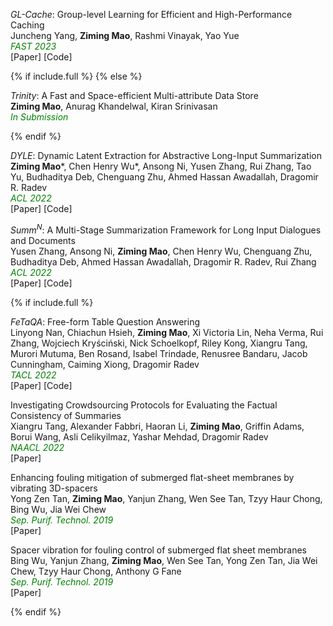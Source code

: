 *GL-Cache*: Group-level Learning for Efficient and High-Performance Caching\
Juncheng Yang, **Ziming Mao**, Rashmi Vinayak, Yao Yue\
<span style="color:green; font-style:italic">FAST 2023</span>\
[<a style="text-decoration:none" href="https://www.usenix.org/conference/fast23/presentation/yang-juncheng" target="_blank">Paper</a>] [<a style="text-decoration:none" href="https://github.com/Thesys-lab/fast23-GLCache" target="_blank">Code</a>]

{% if include.full %}
{% else %}

*Trinity*: A Fast and Space-efficient Multi-attribute Data Store\
**Ziming Mao**, Anurag Khandelwal, Kiran Srinivasan\
<span style="color:green; font-style:italic">In Submission</span>

{% endif %}

_DYLE_: Dynamic Latent Extraction for Abstractive Long-Input Summarization\
**Ziming Mao**\*, Chen Henry Wu\*, Ansong Ni, Yusen Zhang, Rui Zhang, Tao Yu, Budhaditya Deb, Chenguang Zhu, Ahmed Hassan Awadallah, Dragomir R. Radev\
<span style="color:green; font-style:italic">ACL 2022</span>\
[<a style="text-decoration:none" href="https://aclanthology.org/2022.acl-long.118/" target="_blank">Paper</a>] [<a style="text-decoration:none" href="https://github.com/Yale-LILY/DYLE" target="_blank">Code</a>]

_Summ<sup>N</sup>_: A Multi-Stage Summarization Framework for Long Input Dialogues and Documents\
Yusen Zhang, Ansong Ni, **Ziming Mao**, Chen Henry Wu, Chenguang Zhu, Budhaditya Deb, Ahmed Hassan Awadallah, Dragomir R. Radev, Rui Zhang\
<span style="color:green; font-style:italic">ACL 2022</span>\
[<a style="text-decoration:none" href="https://aclanthology.org/2022.acl-long.112/" target="_blank">Paper</a>] [<a style="text-decoration:none" href="https://github.com/psunlpgroup/Summ-N" target="_blank">Code</a>]

{% if include.full %}

_FeTaQA_: Free-form Table Question Answering\
Linyong Nan, Chiachun Hsieh, **Ziming Mao**, Xi Victoria Lin, Neha Verma, Rui Zhang, Wojciech Kryściński, Nick Schoelkopf, Riley Kong, Xiangru Tang, Murori Mutuma, Ben Rosand, Isabel Trindade, Renusree Bandaru, Jacob Cunningham, Caiming Xiong, Dragomir Radev\
<span style="color:green; font-style:italic">TACL 2022</span>\
[<a style="text-decoration:none" href="https://aclanthology.org/2022.tacl-1.3/" target="_blank">Paper</a>] [<a style="text-decoration:none" href="https://github.com/Yale-LILY/FeTaQA" target="_blank">Code</a>]

Investigating Crowdsourcing Protocols for Evaluating the Factual Consistency of Summaries\
Xiangru Tang, Alexander Fabbri, Haoran Li, **Ziming Mao**, Griffin Adams, Borui Wang, Asli Celikyilmaz, Yashar Mehdad, Dragomir Radev\
<span style="color:green; font-style:italic">NAACL 2022</span>\
[<a style="text-decoration:none" href="https://aclanthology.org/2022.naacl-main.417/" target="_blank">Paper</a>]

Enhancing fouling mitigation of submerged flat-sheet membranes by vibrating 3D-spacers\
Yong Zen Tan, **Ziming Mao**, Yanjun Zhang, Wen See Tan, Tzyy Haur Chong, Bing Wu, Jia Wei Chew\
<span style="color:green; font-style:italic">Sep. Purif. Technol. 2019</span>\
[<a style="text-decoration:none" href="https://www.sciencedirect.com/science/article/pii/S1383586618333240" target="_blank">Paper</a>]

Spacer vibration for fouling control of submerged flat sheet membranes\
Bing Wu, Yanjun Zhang, **Ziming Mao**, Wen See Tan, Yong Zen Tan, Jia Wei Chew, Tzyy Haur Chong, Anthony G Fane\
<span style="color:green; font-style:italic">Sep. Purif. Technol. 2019</span>\
[<a style="text-decoration:none" href="https://www.sciencedirect.com/science/article/pii/S1383586618319968" target="_blank">Paper</a>]

{% endif %}